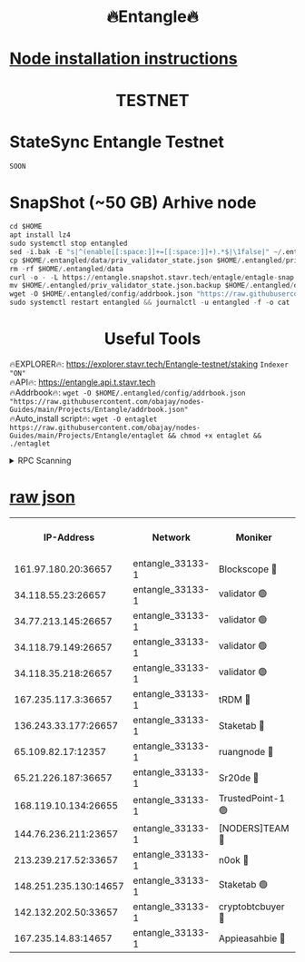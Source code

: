 <h1 align="center"> 🔥Entangle🔥</h1>

[Node installation instructions](https://github.com/obajay/nodes-Guides/tree/main/Projects/Entangle)
=

<h1 align="center"> TESTNET</h1>

# StateSync Entangle Testnet
```python
SOON
```
# SnapShot (~50 GB) Arhive node
```python
cd $HOME
apt install lz4
sudo systemctl stop entangled
sed -i.bak -E "s|^(enable[[:space:]]+=[[:space:]]+).*$|\1false|" ~/.entangled/config/config.toml
cp $HOME/.entangled/data/priv_validator_state.json $HOME/.entangled/priv_validator_state.json.backup
rm -rf $HOME/.entangled/data
curl -o - -L https://entangle.snapshot.stavr.tech/entagle/entagle-snap.tar.lz4 | lz4 -c -d - | tar -x -C $HOME/.entangled --strip-components 2
mv $HOME/.entangled/priv_validator_state.json.backup $HOME/.entangled/data/priv_validator_state.json
wget -O $HOME/.entangled/config/addrbook.json "https://raw.githubusercontent.com/obajay/nodes-Guides/main/Projects/Entangle/addrbook.json"
sudo systemctl restart entangled && journalctl -u entangled -f -o cat
```
 <h1 align="center"> Useful Tools</h1>
 
🔥EXPLORER🔥: https://explorer.stavr.tech/Entangle-testnet/staking        `Indexer "ON"` \
🔥API🔥:      https://entangle.api.t.stavr.tech \
🔥Addrbook🔥: ```wget -O $HOME/.entangled/config/addrbook.json "https://raw.githubusercontent.com/obajay/nodes-Guides/main/Projects/Entangle/addrbook.json"``` \
🔥Auto_install script🔥:  `wget -O entaglet https://raw.githubusercontent.com/obajay/nodes-Guides/main/Projects/Entangle/entaglet && chmod +x entaglet && ./entaglet`


<details>
<summary>RPC Scanning</summary>

<h2 align="center"> We scan nodes in real time every 4 hours. And we provide the final result of RPC endpoints.
We cannot influence the operation of these nodes in any way. </h2>


```python
If Voting Power is higher than 0 --> then the Node is a validator of the network and may be subject to attack and be a potential threat to the chain.
```
```python
We marked such validators with a red symbol
```

</details>

[raw json](https://rpc-check.entangt.stavr.tech/entangt/rpc-entangt-result.json)
=


<table><tr><th>IP-Address</th><th>Network</th><th>Moniker</th><th>Latest Block Height</th><th>Earliest Block Height</th><th>Catching Up</th><th>Tx Index</th><th>Voting Power</th><th>Scan Time</th></tr><tr><td>161.97.180.20:36657</td><td>entangle_33133-1</td><td>Blockscope 🔴</td><td>2696992</td><td>1</td><td>False</td><td>off</td><td>309760544247204</td><td>2024-03-18T13:34:50.322049369UTC</td></tr><tr><td>34.118.55.23:26657</td><td>entangle_33133-1</td><td>validator 🟢</td><td>2696992</td><td>1</td><td>False</td><td>on</td><td>0</td><td>2024-03-18T13:34:53.007590128UTC</td></tr><tr><td>34.77.213.145:26657</td><td>entangle_33133-1</td><td>validator 🟢</td><td>2696992</td><td>1</td><td>False</td><td>on</td><td>0</td><td>2024-03-18T13:34:55.290425607UTC</td></tr><tr><td>34.118.79.149:26657</td><td>entangle_33133-1</td><td>validator 🟢</td><td>2696995</td><td>1</td><td>False</td><td>on</td><td>0</td><td>2024-03-18T13:35:14.553555504UTC</td></tr><tr><td>34.118.35.218:26657</td><td>entangle_33133-1</td><td>validator 🟢</td><td>2622113</td><td>1</td><td>False</td><td>on</td><td>0</td><td>2024-03-18T13:35:19.134578943UTC</td></tr><tr><td>167.235.117.3:36657</td><td>entangle_33133-1</td><td>tRDM 🔴</td><td>2696995</td><td>1</td><td>False</td><td>on</td><td>216776925020225</td><td>2024-03-18T13:35:19.399091060UTC</td></tr><tr><td>136.243.33.177:26657</td><td>entangle_33133-1</td><td>Staketab 🔴</td><td>2696994</td><td>660001</td><td>False</td><td>on</td><td>181152470618817</td><td>2024-03-18T13:35:05.888473420UTC</td></tr><tr><td>65.109.82.17:12357</td><td>entangle_33133-1</td><td>ruangnode 🔴</td><td>2696992</td><td>1312001</td><td>False</td><td>off</td><td>661261205895222</td><td>2024-03-18T13:34:50.664655302UTC</td></tr><tr><td>65.21.226.187:36657</td><td>entangle_33133-1</td><td>Sr20de 🔴</td><td>2696992</td><td>2049001</td><td>False</td><td>off</td><td>29534655065001</td><td>2024-03-18T13:34:47.810904839UTC</td></tr><tr><td>168.119.10.134:26655</td><td>entangle_33133-1</td><td>TrustedPoint-1 🟢</td><td>2696995</td><td>2268001</td><td>False</td><td>off</td><td>0</td><td>2024-03-18T13:35:19.622133154UTC</td></tr><tr><td>144.76.236.211:23657</td><td>entangle_33133-1</td><td>[NODERS]TEAM 🔴</td><td>2696994</td><td>2304001</td><td>False</td><td>off</td><td>26809518609480680</td><td>2024-03-18T13:35:05.666609380UTC</td></tr><tr><td>213.239.217.52:33657</td><td>entangle_33133-1</td><td>n0ok 🔴</td><td>2696995</td><td>2596995</td><td>False</td><td>off</td><td>46611081777498279</td><td>2024-03-18T13:35:12.210149255UTC</td></tr><tr><td>148.251.235.130:14657</td><td>entangle_33133-1</td><td>Staketab 🟢</td><td>2696992</td><td>2617001</td><td>False</td><td>off</td><td>0</td><td>2024-03-18T13:34:47.499300006UTC</td></tr><tr><td>142.132.202.50:33657</td><td>entangle_33133-1</td><td>cryptobtcbuyer 🔴</td><td>2696992</td><td>2619001</td><td>False</td><td>off</td><td>38886577247155343</td><td>2024-03-18T13:34:50.077411557UTC</td></tr><tr><td>167.235.14.83:14657</td><td>entangle_33133-1</td><td>Appieasahbie 🔴</td><td>2696995</td><td>2666001</td><td>False</td><td>on</td><td>43265832790044774</td><td>2024-03-18T13:35:18.818695312UTC</td></tr></table>
